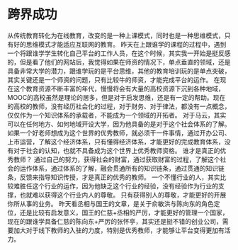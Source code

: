 # 跨界成功

从传统教育转化为在线教育，改变的是一种上课模式，同时也是一种思维模式，只有好的思维模式才能适应互联网的教育。
昨天在上跟谁学的课程的过程中，遇到一个将跟谁学学生转化自己平台的工作人员，在这个时候，其实我一开始是挺反感的，但是看了他们的网站后，我觉得如果在师资的情况下，单点垂直的领域，还是具备非常大学的潜力，跟谁学玩的是平台思维，其他的教育培训玩的是单点突破，其实关键还是一个师资的问题，只有比较牛的师资，才能完成平台的运作。
在现在这个教育资源不断丰富的年代，慢慢将会有大量的高校资源下沉到各种地域，MOOC的高校虽然是理论的居多，但是对于启发思维，还是有一定的帮助。现在的高校的教师，没有经历社会化的过程，对于财务、对于律法，都没有一点概念，仅仅作为一个知识体系的承载者，不能成为一个领域的开拓者。
对于马云，其实可以在任何地方、如何地域开设大学，因为他具备的是对于这个社会体系的了解。如果一个好老师想成为这个世界的优秀教师，就必须干一件事情，通过开办公司、上市运营，了解这个经济体系，只有懂得经济体系，才能更好的完成教育体系，没有对于社会的认知，也就不具备成为这个世界上优秀教师资格。
谁才是真正的优秀教师？
通过自己的努力，获得社会的财富，通过获取财富的过程，了解这个社会的运作体系，通过体系的了解，融会贯通所有的知识链条，通过贯通的知识链条，反馈来指导知识传授，才是真正的优秀的教师。
一个不懂行业的人，其实比较难胜任这个行业的运作，因为他缺乏这个行业的经验，没有经验作为行业的支撑，也就难以获得这个行业内人的尊敬。
只有获得别人的尊敬，才能更好的开展你所从事的业务。
昨天看丞相与国王的文章，是关于俞敏洪与陈向东的角色定位，还是比较有启发意义，国王的仁慈+丞相的严厉，才能更好的管理一个国家，现在的跟谁学具备仁慈的陈向东+严厉的张怀亭，其实还是挺不错的创业公司，需要加大对于线下教师的入驻的力度，特别是优秀教师，才能够让平台变得更加有活力。

